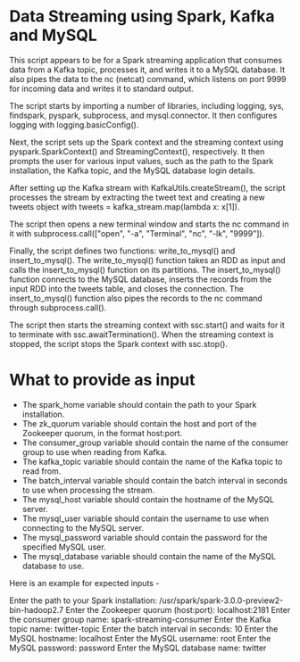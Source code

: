 # Data Streaming using Spark, Kafka and MySQL

This script appears to be for a Spark streaming application that consumes data from a Kafka topic, processes it, and writes it to a MySQL database. It also pipes the data to the nc (netcat) command, which listens on port 9999 for incoming data and writes it to standard output.

The script starts by importing a number of libraries, including logging, sys, findspark, pyspark, subprocess, and mysql.connector. It then configures logging with logging.basicConfig().

Next, the script sets up the Spark context and the streaming context using pyspark.SparkContext() and StreamingContext(), respectively. It then prompts the user for various input values, such as the path to the Spark installation, the Kafka topic, and the MySQL database login details.

After setting up the Kafka stream with KafkaUtils.createStream(), the script processes the stream by extracting the tweet text and creating a new tweets object with tweets = kafka_stream.map(lambda x: x[1]).

The script then opens a new terminal window and starts the nc command in it with subprocess.call(["open", "-a", "Terminal", "nc", "-lk", "9999"]).

Finally, the script defines two functions: write_to_mysql() and insert_to_mysql(). The write_to_mysql() function takes an RDD as input and calls the insert_to_mysql() function on its partitions. The insert_to_mysql() function connects to the MySQL database, inserts the records from the input RDD into the tweets table, and closes the connection. The insert_to_mysql() function also pipes the records to the nc command through subprocess.call().

The script then starts the streaming context with ssc.start() and waits for it to terminate with ssc.awaitTermination(). When the streaming context is stopped, the script stops the Spark context with ssc.stop().

# What to provide as input 

- The spark_home variable should contain the path to your Spark installation.
- The zk_quorum variable should contain the host and port of the Zookeeper quorum, in the format host:port.
- The consumer_group variable should contain the name of the consumer group to use when reading from Kafka.
- The kafka_topic variable should contain the name of the Kafka topic to read from.
- The batch_interval variable should contain the batch interval in seconds to use when processing the stream.
- The mysql_host variable should contain the hostname of the MySQL server.
- The mysql_user variable should contain the username to use when connecting to the MySQL server.
- The mysql_password variable should contain the password for the specified MySQL user.
- The mysql_database variable should contain the name of the MySQL database to use.

Here is an example for expected inputs - 

Enter the path to your Spark installation: /usr/spark/spark-3.0.0-preview2-bin-hadoop2.7
Enter the Zookeeper quorum (host:port): localhost:2181
Enter the consumer group name: spark-streaming-consumer
Enter the Kafka topic name: twitter-topic
Enter the batch interval in seconds: 10
Enter the MySQL hostname: localhost
Enter the MySQL username: root
Enter the MySQL password: password
Enter the MySQL database name: twitter
